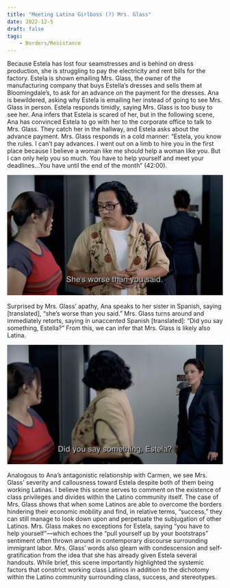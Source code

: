 ```yaml
---
title: "Meeting Latina Girlboss (?) Mrs. Glass"
date: 2022-12-5
draft: false
tags:
    - Borders/Resistance
---
```

Because Estela has lost four seamstresses and is behind on dress production, she is struggling to pay the electricity and rent bills for the factory. Estela is shown emailing Mrs. Glass, the owner of the manufacturing company that buys Estella’s dresses and sells them at Bloomingdale’s, to ask for an advance on the payment for the dresses. Ana is bewildered, asking why Estela is emailing her instead of going to see Mrs. Glass in person. Estela responds timidly, saying Mrs. Glass is too busy to see her. Ana infers that Estela is scared of her, but in the following scene, Ana has convinced Estela to go with her to the corporate office to talk to Mrs. Glass. They catch her in the hallway, and Estela asks about the advance payment. Mrs. Glass responds in a cold manner: “Estela, you know the rules. I can’t pay advances. I went out on a limb to hire you in the first place because I believe a woman like me should help a woman like you. But I can only help you so much. You have to help yourself and meet your deadlines…You have until the end of the month” (42:00). 

![Example image](/imgs/scene5_1.png)

Surprised by Mrs. Glass’ apathy, Ana speaks to her sister in Spanish, saying [translated], “she’s worse than you said.” Mrs. Glass turns around and immediately retorts, saying in unaccented Spanish [translated]:  “Did you say something, Estella?” From this, we can infer that Mrs. Glass is likely also Latina.

![Example image](/imgs/scene5_2.png)

Analogous to Ana’s antagonistic relationship with Carmen, we see Mrs. Glass’ severity and callousness toward Estela despite both of them being working Latinas. I believe this scene serves to comment on the existence of class privileges and divides within the Latino community itself. The case of Mrs. Glass shows that when some Latinos are able to overcome the borders hindering their economic mobility and find, in relative terms, “success,” they can still manage to look down upon and perpetuate the subjugation of other Latinos. Mrs. Glass makes no exceptions for Estela, saying “you have to help yourself”—which echoes the “pull yourself up by your bootstraps” sentiment often thrown around in contemporary discourse surrounding immigrant labor. Mrs. Glass’ words also gleam with condescension and self-gratification from the idea that she has already given Estela several handouts. While brief, this scene importantly highlighted the systemic factors that constrict working class Latinos in addition to the dichotomy within the Latino community surrounding class, success, and stereotypes. 


